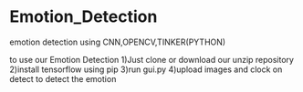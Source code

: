 # Emotion_Detection
emotion detection using CNN,OPENCV,TINKER(PYTHON)

to use our Emotion Detection
1)Just clone or download our unzip repository
2)install tensorflow using pip
3)run gui.py
4)upload images and clock on detect to detect the emotion
